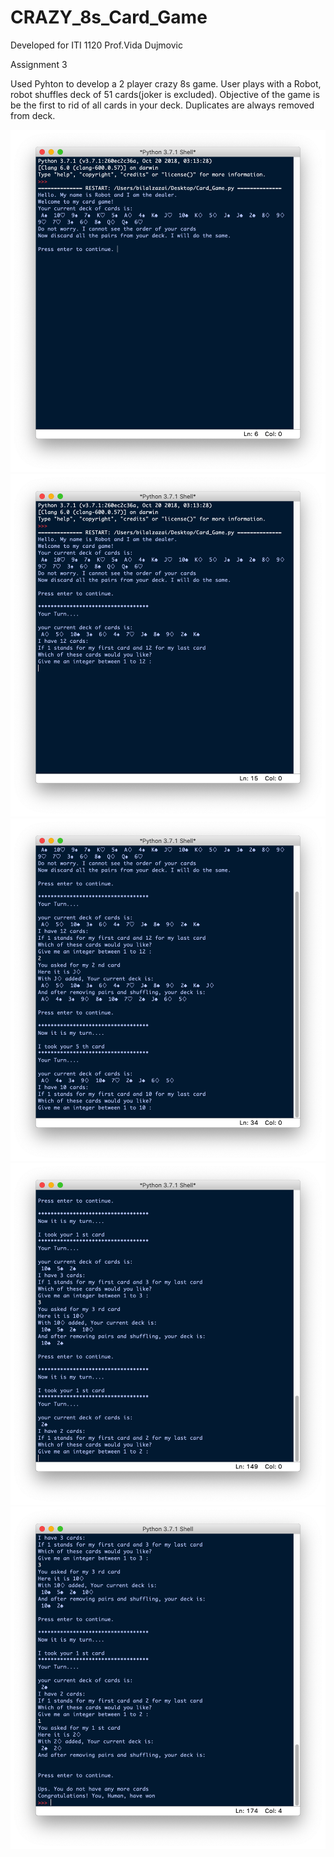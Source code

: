 # CRAZY_8s_Card_Game

Developed for ITI 1120
Prof.Vida Dujmovic

Assignment 3

Used Pyhton to develop a 2 player crazy 8s game. User plays with a Robot, robot shuffles deck of 51 cards(joker is excluded). Objective of the game is be the first to rid of all cards in your deck. Duplicates are always removed from deck.

![](PYTHON_CRAZY_8_CARD_GAME/UI%20screenshots/SS1.png) ![](PYTHON_CRAZY_8_CARD_GAME/UI%20screenshots/SS2.png)![](PYTHON_CRAZY_8_CARD_GAME/UI%20screenshots/SS3.png)![](PYTHON_CRAZY_8_CARD_GAME/UI%20screenshots/SS4.png)![](PYTHON_CRAZY_8_CARD_GAME/UI%20screenshots/SS5.png)
